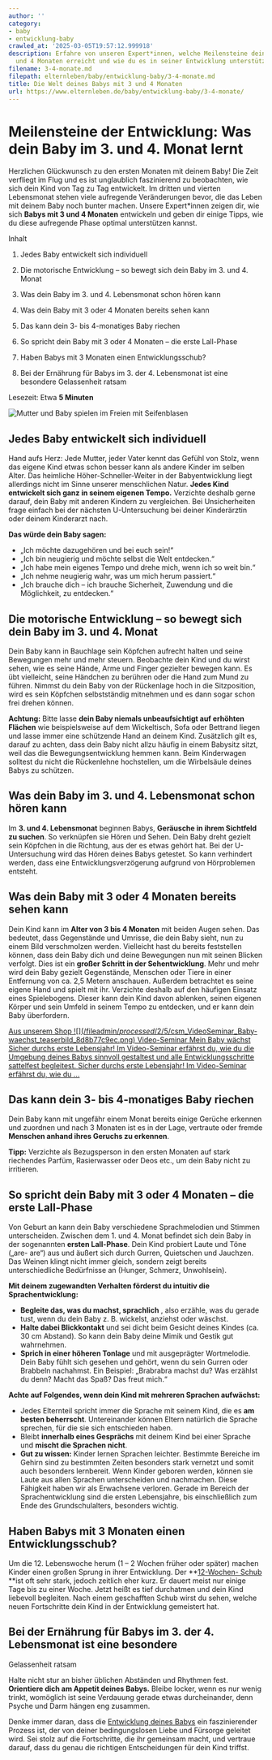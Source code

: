 ```yaml
---
author: ''
category:
- baby
- entwicklung-baby
crawled_at: '2025-03-05T19:57:12.999918'
description: Erfahre von unseren Expert*innen, welche Meilensteine dein Baby mit 3
  und 4 Monaten erreicht und wie du es in seiner Entwicklung unterstützen kannst.
filename: 3-4-monate.md
filepath: elternleben/baby/entwicklung-baby/3-4-monate.md
title: Die Welt deines Babys mit 3 und 4 Monaten
url: https://www.elternleben.de/baby/entwicklung-baby/3-4-monate/
---
```


#  Meilensteine der Entwicklung: Was dein Baby im 3. und 4. Monat lernt

Herzlichen Glückwunsch zu den ersten Monaten mit deinem Baby! Die Zeit
verfliegt im Flug und es ist unglaublich faszinierend zu beobachten, wie sich
dein Kind von Tag zu Tag entwickelt. Im dritten und vierten Lebensmonat stehen
viele aufregende Veränderungen bevor, die das Leben mit deinem Baby noch
bunter machen. Unsere Expert*innen zeigen dir, wie sich **Babys mit 3 und 4
Monaten** entwickeln und geben dir einige Tipps, wie du diese aufregende Phase
optimal unterstützen kannst.

Inhalt

1. Jedes Baby entwickelt sich individuell

2. Die motorische Entwicklung – so bewegt sich dein Baby im 3. und 4. Monat

3. Was dein Baby im 3. und 4. Lebensmonat schon hören kann

4. Was dein Baby mit 3 oder 4 Monaten bereits sehen kann

5. Das kann dein 3- bis 4-monatiges Baby riechen

6. So spricht dein Baby mit 3 oder 4 Monaten – die erste Lall-Phase

7. Haben Babys mit 3 Monaten einen Entwicklungsschub?

8. Bei der Ernährung für Babys im 3. der 4. Lebensmonat ist eine besondere Gelassenheit ratsam

Lesezeit: Etwa **5 Minuten**

![Mutter und Baby spielen im Freien mit
Seifenblasen](/fileadmin/_processed_/c/4/csm_Ideen_fuer_Spiele_mit_Baby_993665e291.jpg)

##  Jedes Baby entwickelt sich individuell

Hand aufs Herz: Jede Mutter, jeder Vater kennt das Gefühl von Stolz, wenn das
eigene Kind etwas schon besser kann als andere Kinder im selben Alter. Das
heimliche Höher-Schneller-Weiter in der Babyentwicklung liegt allerdings nicht
im Sinne unserer menschlichen Natur. **Jedes Kind entwickelt sich ganz in
seinem eigenen Tempo.** Verzichte deshalb gerne darauf, dein Baby mit anderen
Kindern zu vergleichen. Bei Unsicherheiten frage einfach bei der nächsten
U-Untersuchung bei deiner Kinderärztin oder deinem Kinderarzt nach.

**Das würde dein Baby sagen:**

  * „Ich möchte dazugehören und bei euch sein!“
  * „Ich bin neugierig und möchte selbst die Welt entdecken.“
  * „Ich habe mein eigenes Tempo und drehe mich, wenn ich so weit bin.“
  * „Ich nehme neugierig wahr, was um mich herum passiert.“
  * „Ich brauche dich – ich brauche Sicherheit, Zuwendung und die Möglichkeit, zu entdecken.“

##  Die motorische Entwicklung – so bewegt sich dein Baby im 3. und 4. Monat

Dein Baby kann in Bauchlage sein Köpfchen aufrecht halten und seine Bewegungen
mehr und mehr steuern. Beobachte dein Kind und du wirst sehen, wie es seine
Hände, Arme und Finger gezielter bewegen kann. Es übt vielleicht, seine
Händchen zu berühren oder die Hand zum Mund zu führen. Nimmst du dein Baby
von der Rückenlage hoch in die Sitzposition, wird es sein Köpfchen
selbstständig mitnehmen und es dann sogar schon frei drehen können.

**Achtung:** Bitte lasse **dein Baby niemals unbeaufsichtigt auf erhöhten
Flächen** wie beispielsweise auf dem Wickeltisch, Sofa oder Bettrand liegen
und lasse immer eine schützende Hand an deinem Kind. Zusätzlich gilt es,
darauf zu achten, dass dein Baby nicht allzu häufig in einem Babysitz sitzt,
weil das die Bewegungsentwicklung hemmen kann. Beim Kinderwagen solltest du
nicht die Rückenlehne hochstellen, um die Wirbelsäule deines Babys zu
schützen.

##  Was dein Baby im 3. und 4. Lebensmonat schon hören kann

Im **3\. und 4. Lebensmonat** beginnen Babys, **Geräusche in ihrem Sichtfeld
zu suchen**. So verknüpfen sie Hören und Sehen. Dein Baby dreht gezielt sein
Köpfchen in die Richtung, aus der es etwas gehört hat. Bei der U-Untersuchung
wird das Hören deines Babys getestet. So kann verhindert werden, dass eine
Entwicklungsverzögerung aufgrund von Hörproblemen entsteht.

##  Was dein Baby mit 3 oder 4 Monaten bereits sehen kann

Dein Kind kann im **Alter von 3 bis 4 Monaten** mit beiden Augen sehen. Das
bedeutet, dass Gegenstände und Umrisse, die dein Baby sieht, nun zu einem Bild
verschmolzen werden. Vielleicht hast du bereits feststellen können, dass dein
Baby dich und deine Bewegungen nun mit seinen Blicken verfolgt. Dies ist ein
**großer Schritt in der Sehentwicklung**. Mehr und mehr wird dein Baby gezielt
Gegenstände, Menschen oder Tiere in einer Entfernung von ca. 2,5 Metern
anschauen. Außerdem betrachtet es seine eigene Hand und spielt mit ihr.
Verzichte deshalb auf den häufigen Einsatz eines Spielebogens. Dieser kann
dein Kind davon ablenken, seinen eigenen Körper und sein Umfeld in seinem
Tempo zu entdecken, und er kann dein Baby überfordern.

[ Aus unserem Shop ![](/fileadmin/_processed_/2/5/csm_VideoSeminar_Baby-
waechst_teaserbild_8d8b77c9ec.png) Video-Seminar Mein Baby wächst Sicher
durchs erste Lebensjahr! Im Video-Seminar erfährst du, wie du die Umgebung
deines Babys sinnvoll gestaltest und alle Entwicklungsschritte sattelfest
begleitest. Sicher durchs erste Lebensjahr! Im Video-Seminar erfährst du, wie
du …  ](/shop/video-seminar-mein-baby-waechst/)

##  Das kann dein 3- bis 4-monatiges Baby riechen

Dein Baby kann mit ungefähr einem Monat bereits einige Gerüche erkennen und
zuordnen und nach 3 Monaten ist es in der Lage, vertraute oder fremde
**Menschen anhand ihres Geruchs zu erkennen**.

**Tipp:** Verzichte als Bezugsperson in den ersten Monaten auf stark
riechendes Parfüm, Rasierwasser oder Deos etc., um dein Baby nicht zu
irritieren.

##  So spricht dein Baby mit 3 oder 4 Monaten – die erste Lall-Phase

Von Geburt an kann dein Baby verschiedene Sprachmelodien und Stimmen
unterscheiden. Zwischen dem 1. und 4. Monat befindet sich dein Baby in der
sogenannten **ersten Lall-Phase**. Dein Kind probiert Laute und Töne („are-
are“) aus und äußert sich durch Gurren, Quietschen und Jauchzen. Das Weinen
klingt nicht immer gleich, sondern zeigt bereits unterschiedliche Bedürfnisse
an (Hunger, Schmerz, Unwohlsein).

**Mit deinem zugewandten Verhalten förderst du intuitiv die
Sprachentwicklung:**

  * **Begleite das, was du machst, sprachlich** , also erzähle, was du gerade tust, wenn du dein Baby z. B. wickelst, anziehst oder wäschst.
  * **Halte dabei Blickkontakt** und sei dicht beim Gesicht deines Kindes (ca. 30 cm Abstand). So kann dein Baby deine Mimik und Gestik gut wahrnehmen.
  * **Sprich in einer höheren Tonlage** und mit ausgeprägter Wortmelodie. Dein Baby fühlt sich gesehen und gehört, wenn du sein Gurren oder Brabbeln nachahmst. Ein Beispiel: „Brabrabra machst du? Was erzählst du denn? Macht das Spaß? Das freut mich.“

**Achte auf Folgendes, wenn dein Kind mit mehreren Sprachen aufwächst:**

  * Jedes Elternteil spricht immer die Sprache mit seinem Kind, die es **am besten beherrscht**. Untereinander können Eltern natürlich die Sprache sprechen, für die sie sich entschieden haben.
  * Bleibt **innerhalb eines Gesprächs** mit deinem Kind bei einer Sprache und **mischt die Sprachen nicht**.
  * **Gut zu wissen:** Kinder lernen Sprachen leichter. Bestimmte Bereiche im Gehirn sind zu bestimmten Zeiten besonders stark vernetzt und somit auch besonders lernbereit. Wenn Kinder geboren werden, können sie Laute aus allen Sprachen unterscheiden und nachmachen. Diese Fähigkeit haben wir als Erwachsene verloren. Gerade im Bereich der Sprachentwicklung sind die ersten Lebensjahre, bis einschließlich zum Ende des Grundschulalters, besonders wichtig.

##  Haben Babys mit 3 Monaten einen Entwicklungsschub?

Um die 12. Lebenswoche herum (1 – 2 Wochen früher oder später) machen Kinder
einen großen Sprung in ihrer Entwicklung. Der **[12-Wochen-
Schub](https://www.elternleben.de/baby/wachstumsschub-baby/12-wochen-schub/)
**ist oft sehr stark, jedoch zeitlich eher kurz. Er dauert meist nur einige
Tage bis zu einer Woche. Jetzt heißt es tief durchatmen und dein Kind
liebevoll begleiten. Nach einem geschafften Schub wirst du sehen, welche neuen
Fortschritte dein Kind in der Entwicklung gemeistert hat.

##  Bei der Ernährung für Babys im 3. der 4. Lebensmonat ist eine besondere
Gelassenheit ratsam

Halte nicht stur an bisher üblichen Abständen und Rhythmen fest. **Orientiere
dich am Appetit deines Babys.** Bleibe locker, wenn es nur wenig trinkt,
womöglich ist seine Verdauung gerade etwas durcheinander, denn Psyche und Darm
hängen eng zusammen.

Denke immer daran, dass die [Entwicklung deines
Babys](https://www.elternleben.de/baby/entwicklung-baby/) ein faszinierender
Prozess ist, der von deiner bedingungslosen Liebe und Fürsorge geleitet wird.
Sei stolz auf die Fortschritte, die ihr gemeinsam macht, und vertraue darauf,
dass du genau die richtigen Entscheidungen für dein Kind triffst.

